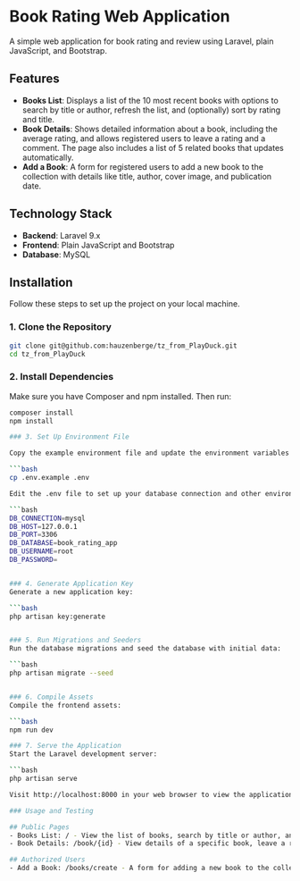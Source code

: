 # Book Rating Web Application

A simple web application for book rating and review using Laravel, plain JavaScript, and Bootstrap.

## Features

- **Books List**: Displays a list of the 10 most recent books with options to search by title or author, refresh the list, and (optionally) sort by rating and title.
- **Book Details**: Shows detailed information about a book, including the average rating, and allows registered users to leave a rating and a comment. The page also includes a list of 5 related books that updates automatically.
- **Add a Book**: A form for registered users to add a new book to the collection with details like title, author, cover image, and publication date.

## Technology Stack

- **Backend**: Laravel 9.x
- **Frontend**: Plain JavaScript and Bootstrap
- **Database**: MySQL

## Installation

Follow these steps to set up the project on your local machine.

### 1. Clone the Repository

```bash
git clone git@github.com:hauzenberge/tz_from_PlayDuck.git
cd tz_from_PlayDuck

```

### 2. Install Dependencies

Make sure you have Composer and npm installed. Then run:

```bash
composer install
npm install

### 3. Set Up Environment File

Copy the example environment file and update the environment variables as needed:

```bash
cp .env.example .env

Edit the .env file to set up your database connection and other environment variables:

```bash
DB_CONNECTION=mysql
DB_HOST=127.0.0.1
DB_PORT=3306
DB_DATABASE=book_rating_app
DB_USERNAME=root
DB_PASSWORD=


### 4. Generate Application Key
Generate a new application key:

```bash
php artisan key:generate


### 5. Run Migrations and Seeders
Run the database migrations and seed the database with initial data:

```bash
php artisan migrate --seed


### 6. Compile Assets
Compile the frontend assets:

```bash
npm run dev

### 7. Serve the Application
Start the Laravel development server:

```bash
php artisan serve

Visit http://localhost:8000 in your web browser to view the application.

### Usage and Testing

## Public Pages
- Books List: / - View the list of books, search by title or author, and refresh the list.
- Book Details: /book/{id} - View details of a specific book, leave a rating and comment if you are logged in.

## Authorized Users
- Add a Book: /books/create - A form for adding a new book to the collection (only available to logged-in users).
